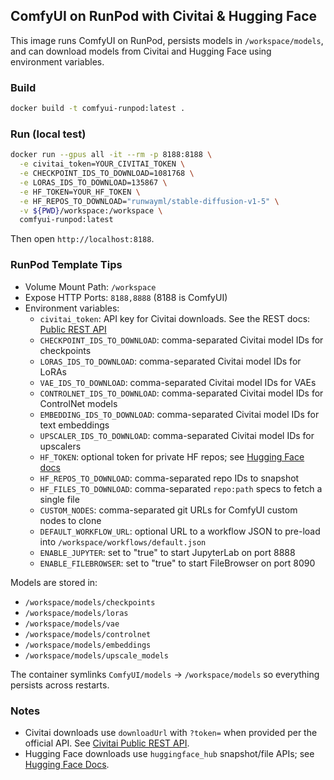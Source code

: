 ## ComfyUI on RunPod with Civitai & Hugging Face

This image runs ComfyUI on RunPod, persists models in `/workspace/models`, and can download models from Civitai and Hugging Face using environment variables.

### Build

```bash
docker build -t comfyui-runpod:latest .
```

### Run (local test)

```bash
docker run --gpus all -it --rm -p 8188:8188 \
  -e civitai_token=YOUR_CIVITAI_TOKEN \
  -e CHECKPOINT_IDS_TO_DOWNLOAD=1081768 \
  -e LORAS_IDS_TO_DOWNLOAD=135867 \
  -e HF_TOKEN=YOUR_HF_TOKEN \
  -e HF_REPOS_TO_DOWNLOAD="runwayml/stable-diffusion-v1-5" \
  -v ${PWD}/workspace:/workspace \
  comfyui-runpod:latest
```

Then open `http://localhost:8188`.

### RunPod Template Tips

- Volume Mount Path: `/workspace`
- Expose HTTP Ports: `8188,8888` (8188 is ComfyUI)
- Environment variables:
  - `civitai_token`: API key for Civitai downloads. See the REST docs: [Public REST API](https://developer.civitai.com/docs/api/public-rest)
  - `CHECKPOINT_IDS_TO_DOWNLOAD`: comma-separated Civitai model IDs for checkpoints
  - `LORAS_IDS_TO_DOWNLOAD`: comma-separated Civitai model IDs for LoRAs
  - `VAE_IDS_TO_DOWNLOAD`: comma-separated Civitai model IDs for VAEs
  - `CONTROLNET_IDS_TO_DOWNLOAD`: comma-separated Civitai model IDs for ControlNet models
  - `EMBEDDING_IDS_TO_DOWNLOAD`: comma-separated Civitai model IDs for text embeddings
  - `UPSCALER_IDS_TO_DOWNLOAD`: comma-separated Civitai model IDs for upscalers
  - `HF_TOKEN`: optional token for private HF repos; see [Hugging Face docs](https://huggingface.co/docs)
  - `HF_REPOS_TO_DOWNLOAD`: comma-separated repo IDs to snapshot
  - `HF_FILES_TO_DOWNLOAD`: comma-separated `repo:path` specs to fetch a single file
  - `CUSTOM_NODES`: comma-separated git URLs for ComfyUI custom nodes to clone
  - `DEFAULT_WORKFLOW_URL`: optional URL to a workflow JSON to pre-load into `/workspace/workflows/default.json`
  - `ENABLE_JUPYTER`: set to "true" to start JupyterLab on port 8888
  - `ENABLE_FILEBROWSER`: set to "true" to start FileBrowser on port 8090

Models are stored in:

- `/workspace/models/checkpoints`
- `/workspace/models/loras`
- `/workspace/models/vae`
 - `/workspace/models/controlnet`
 - `/workspace/models/embeddings`
 - `/workspace/models/upscale_models`

The container symlinks `ComfyUI/models` → `/workspace/models` so everything persists across restarts.

### Notes

- Civitai downloads use `downloadUrl` with `?token=` when provided per the official API. See [Civitai Public REST API](https://developer.civitai.com/docs/api/public-rest).
- Hugging Face downloads use `huggingface_hub` snapshot/file APIs; see [Hugging Face Docs](https://huggingface.co/docs).


